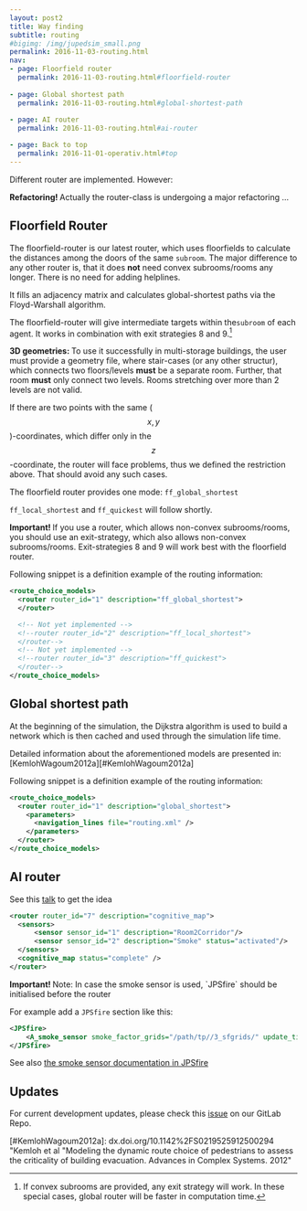 ```yaml
---
layout: post2
title: Way finding
subtitle: routing
#bigimg: /img/jupedsim_small.png
permalink: 2016-11-03-routing.html
nav:
- page: Floorfield router
  permalink: 2016-11-03-routing.html#floorfield-router
  
- page: Global shortest path
  permalink: 2016-11-03-routing.html#global-shortest-path
  
- page: AI router
  permalink: 2016-11-03-routing.html#ai-router

- page: Back to top
  permalink: 2016-11-01-operativ.html#top
---
```




Different router are implemented. However: 

<div class="alert alert-danger">
  <strong>Refactoring! </strong>Actually the router-class is undergoing a major refactoring ...
</div>



## Floorfield Router

The floorfield-router is our latest router, which uses floorfields 
to calculate the distances among the doors of the same `subroom`. 
The major difference to any other router is, that it does __not__ 
need convex subrooms/rooms any longer. There is no need for adding 
helplines.

It fills an adjacency matrix and calculates global-shortest paths via the
Floyd-Warshall algorithm.

The floorfield-router will give intermediate targets within the`subroom`
of each agent. It works in combination with exit strategies 8 and 9.[^str_8_9] 


<div class="alert alert-info">
  <strong>3D geometries:  </strong> To use it successfully in multi-storage buildings, the user must provide 
a geometry file, where stair-cases (or any other structur), which connects 
two floors/levels <b>must</b> be a separate room. Further, that room 
<b>must</b> only connect two levels. Rooms stretching over more than 
2 levels are not valid.
</div>


If there are two points with the same ($$x, y$$)-coordinates, which differ 
only in the $$z$$-coordinate, the router will face problems, thus we defined 
the restriction above. That should avoid any such cases.

The floorfield router provides one mode: ```ff_global_shortest```

```ff_local_shortest``` and ```ff_quickest``` will follow shortly.

<div class="alert alert-info">
  <strong>Important! </strong>If you use a router, which allows non-convex subrooms/rooms, you should use an exit-strategy, 
which also allows non-convex subrooms/rooms. 
Exit-strategies 8 and 9 will work best with the floorfield router.
</div>


Following snippet is a definition example of the routing information:

```xml
<route_choice_models>
  <router router_id="1" description="ff_global_shortest">
  </router>

  <!-- Not yet implemented -->
  <!--router router_id="2" description="ff_local_shortest">
  </router--> 
  <!-- Not yet implemented -->
  <!--router router_id="3" description="ff_quickest">
  </router-->
</route_choice_models>
```

## Global shortest path

At the beginning of the simulation, the Dijkstra algorithm is used to
build a network which is then cached and used through the simulation
life time.

Detailed information about the aforementioned models
are presented in: [KemlohWagoum2012a][#KemlohWagoum2012a]

Following snippet is a definition example of the routing information:

```xml
<route_choice_models>
  <router router_id="1" description="global_shortest">
    <parameters>
      <navigation_lines file="routing.xml" />
    </parameters>
  </router>
</route_choice_models>
```

## AI router
See this [talk](http://www.citg.tudelft.nl/fileadmin/Faculteit/CiTG/Over_de_faculteit/Afdelingen/Afdeling_Transport_en_Planning/conference/tgf15/presentations/wednesday/session_a/Andresen_tgf2015.pdf) to get the idea


```xml
<router router_id="7" description="cognitive_map">
  <sensors>
      <sensor sensor_id="1" description="Room2Corridor"/>
      <sensor sensor_id="2" description="Smoke" status="activated"/>
  </sensors>
  <cognitive_map status="complete" />
</router>
```

<div class="alert alert-info">
  <strong>Important! </strong>Note: In case the smoke sensor is used, `JPSfire` should be initialised before the router</div>

For example add a `JPSfire` section like this: 
```xml
<JPSfire>
	<A_smoke_sensor smoke_factor_grids="/path/tp//3_sfgrids/" update_time="10.0" final_time="100.0" />
</JPSfire>
```

See also [the smoke sensor documentation in JPSfire](https://gitlab.version.fz-juelich.de/jupedsim/jpsfire/wikis/smoke_sensor)


## Updates
For current development updates, please check this [issue](https://gitlab.version.fz-juelich.de/jupedsim/jpscore/issues/127) on our GitLab Repo.


[^str_8_9]: If convex subrooms are provided, any exit strategy will work. 
      In these special cases, global router will be faster in computation time.


[#KemlohWagoum2012a]: dx.doi.org/10.1142%2FS0219525912500294 "Kemloh et al "Modeling the dynamic route choice of pedestrians to assess the criticality of building evacuation. Advances in Complex Systems. 2012"

